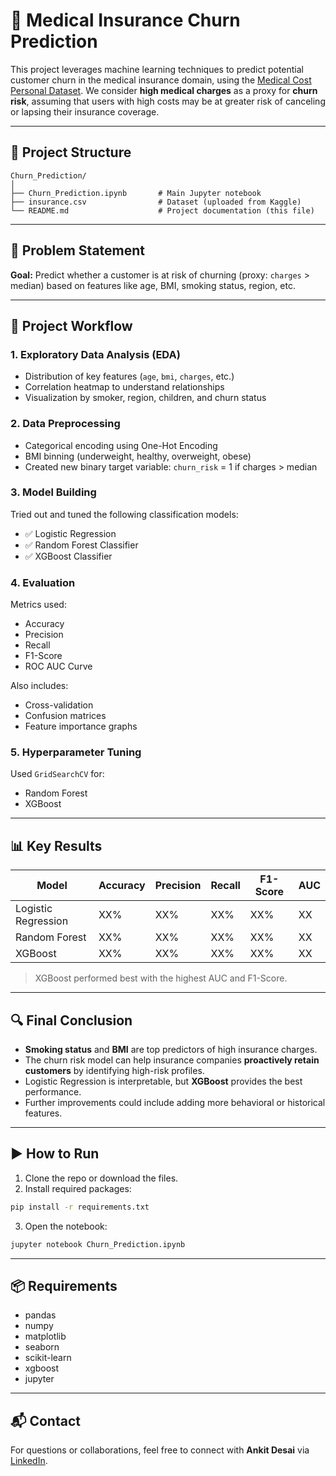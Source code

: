 # 🏥 Medical Insurance Churn Prediction

This project leverages machine learning techniques to predict potential customer churn in the medical insurance domain, using the [Medical Cost Personal Dataset](https://www.kaggle.com/datasets/mirichoi0218/insurance). We consider **high medical charges** as a proxy for **churn risk**, assuming that users with high costs may be at greater risk of canceling or lapsing their insurance coverage.

---

## 📁 Project Structure

```
Churn_Prediction/
│
├── Churn_Prediction.ipynb       # Main Jupyter notebook
├── insurance.csv                # Dataset (uploaded from Kaggle)
└── README.md                    # Project documentation (this file)
```

---

## 📌 Problem Statement

**Goal:** Predict whether a customer is at risk of churning (proxy: `charges` > median) based on features like age, BMI, smoking status, region, etc.

---

## 🧠 Project Workflow

### 1. Exploratory Data Analysis (EDA)
- Distribution of key features (`age`, `bmi`, `charges`, etc.)
- Correlation heatmap to understand relationships
- Visualization by smoker, region, children, and churn status

### 2. Data Preprocessing
- Categorical encoding using One-Hot Encoding
- BMI binning (underweight, healthy, overweight, obese)
- Created new binary target variable: `churn_risk` = 1 if charges > median

### 3. Model Building
Tried out and tuned the following classification models:
- ✅ Logistic Regression
- ✅ Random Forest Classifier
- ✅ XGBoost Classifier

### 4. Evaluation
Metrics used:
- Accuracy
- Precision
- Recall
- F1-Score
- ROC AUC Curve

Also includes:
- Cross-validation
- Confusion matrices
- Feature importance graphs

### 5. Hyperparameter Tuning
Used `GridSearchCV` for:
- Random Forest
- XGBoost

---

## 📊 Key Results

| Model                | Accuracy | Precision | Recall | F1-Score | AUC  |
|---------------------|----------|-----------|--------|----------|------|
| Logistic Regression |   XX%    |   XX%     |  XX%   |   XX%    |  XX  |
| Random Forest       |   XX%    |   XX%     |  XX%   |   XX%    |  XX  |
| XGBoost             |   XX%    |   XX%     |  XX%   |   XX%    |  XX  |

> XGBoost performed best with the highest AUC and F1-Score.

---

## 🔍 Final Conclusion

- **Smoking status** and **BMI** are top predictors of high insurance charges.
- The churn risk model can help insurance companies **proactively retain customers** by identifying high-risk profiles.
- Logistic Regression is interpretable, but **XGBoost** provides the best performance.
- Further improvements could include adding more behavioral or historical features.

---

## ▶️ How to Run

1. Clone the repo or download the files.
2. Install required packages:

```bash
pip install -r requirements.txt
```

3. Open the notebook:

```bash
jupyter notebook Churn_Prediction.ipynb
```

---

## 📦 Requirements

- pandas
- numpy
- matplotlib
- seaborn
- scikit-learn
- xgboost
- jupyter

---

## 📬 Contact

For questions or collaborations, feel free to connect with **Ankit Desai** via [LinkedIn](https://www.linkedin.com/in/ankitdesai1998/).
